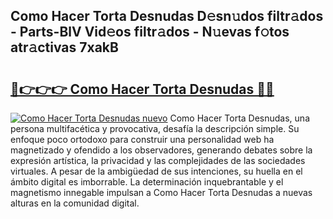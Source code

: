 ## Como Hacer Torta Desnudas D𝚎sn𝚞dos filtr𝚊dos - Parts-BlV Vid𝚎os filtr𝚊dos - N𝚞evas f𝚘tos atr𝚊ctivas 7xakB

# <h2><a href="http://mb7rfrs.tromn.icu/?c=Como+Hacer+Torta+Desnudas">🔗👉👉👉 Como Hacer Torta Desnudas 🔗🔗</a></h2>

[![Como Hacer Torta Desnudas nuevo](https://i.imgur.com/pEAQMta.gif)](http://mb7rfrs.tromn.icu/?c=Como+Hacer+Torta+Desnudas)
Como Hacer Torta Desnudas, una persona multifacética y provocativa, desafía la descripción simple. Su enfoque poco ortodoxo para construir una personalidad web ha magnetizado y ofendido a los observadores, generando debates sobre la expresión artística, la privacidad y las complejidades de las sociedades virtuales. A pesar de la ambigüedad de sus intenciones, su huella en el ámbito digital es imborrable. La determinación inquebrantable y el magnetismo innegable impulsan a Como Hacer Torta Desnudas a nuevas alturas en la comunidad digital.
